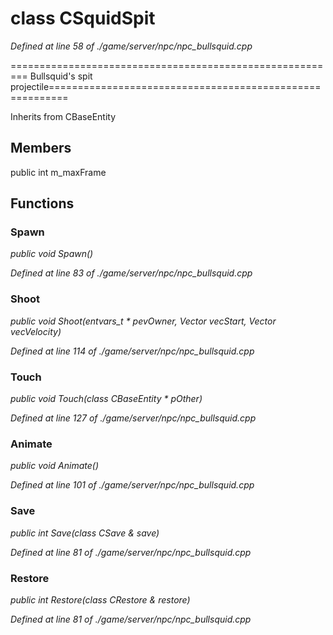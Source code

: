 # class CSquidSpit

*Defined at line 58 of ./game/server/npc/npc_bullsquid.cpp*

========================================================= Bullsquid's spit projectile=========================================================



Inherits from CBaseEntity



## Members

public int m_maxFrame



## Functions

### Spawn

*public void Spawn()*

*Defined at line 83 of ./game/server/npc/npc_bullsquid.cpp*

### Shoot

*public void Shoot(entvars_t * pevOwner, Vector vecStart, Vector vecVelocity)*

*Defined at line 114 of ./game/server/npc/npc_bullsquid.cpp*

### Touch

*public void Touch(class CBaseEntity * pOther)*

*Defined at line 127 of ./game/server/npc/npc_bullsquid.cpp*

### Animate

*public void Animate()*

*Defined at line 101 of ./game/server/npc/npc_bullsquid.cpp*

### Save

*public int Save(class CSave & save)*

*Defined at line 81 of ./game/server/npc/npc_bullsquid.cpp*

### Restore

*public int Restore(class CRestore & restore)*

*Defined at line 81 of ./game/server/npc/npc_bullsquid.cpp*



